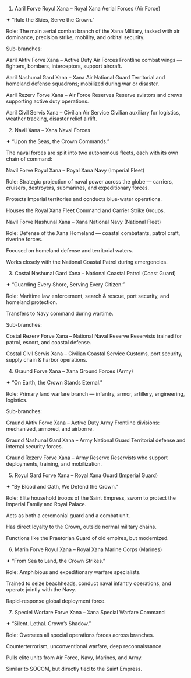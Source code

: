 1. Aaril Forve Royul Xana – Royal Xana Aerial Forces (Air Force)

✦ “Rule the Skies, Serve the Crown.”

Role: The main aerial combat branch of the Xana Military, tasked with air dominance, precision strike, mobility, and orbital security.

Sub-branches:

Aaril Aktiv Forve Xana – Active Duty Air Forces
Frontline combat wings — fighters, bombers, interceptors, support aircraft.

Aaril Nashunal Gard Xana – Xana Air National Guard
Territorial and homeland defense squadrons; mobilized during war or disaster.

Aaril Rezerv Forve Xana – Air Force Reserves
Reserve aviators and crews supporting active duty operations.

Aaril Civil Servis Xana – Civilian Air Service
Civilian auxiliary for logistics, weather tracking, disaster relief airlift.

2. Navil Xana – Xana Naval Forces

✦ “Upon the Seas, the Crown Commands.”

The naval forces are split into two autonomous fleets, each with its own chain of command:

Navil Forve Royul Xana – Royal Xana Navy (Imperial Fleet)

Role: Strategic projection of naval power across the globe — carriers, cruisers, destroyers, submarines, and expeditionary forces.

Protects Imperial territories and conducts blue-water operations.

Houses the Royal Xana Fleet Command and Carrier Strike Groups.

Navil Forve Nashunal Xana – Xana National Navy (National Fleet)

Role: Defense of the Xana Homeland — coastal combatants, patrol craft, riverine forces.

Focused on homeland defense and territorial waters.

Works closely with the National Coastal Patrol during emergencies.

3. Costal Nashunal Gard Xana – National Coastal Patrol (Coast Guard)

✦ “Guarding Every Shore, Serving Every Citizen.”

Role: Maritime law enforcement, search & rescue, port security, and homeland protection.

Transfers to Navy command during wartime.

Sub-branches:

Costal Rezerv Forve Xana – National Naval Reserve
Reservists trained for patrol, escort, and coastal defense.

Costal Civil Servis Xana – Civilian Coastal Service
Customs, port security, supply chain & harbor operations.

4. Graund Forve Xana – Xana Ground Forces (Army)

✦ “On Earth, the Crown Stands Eternal.”

Role: Primary land warfare branch — infantry, armor, artillery, engineering, logistics.

Sub-branches:

Graund Aktiv Forve Xana – Active Duty Army
Frontline divisions: mechanized, armored, and airborne.

Graund Nashunal Gard Xana – Army National Guard
Territorial defense and internal security forces.

Graund Rezerv Forve Xana – Army Reserve
Reservists who support deployments, training, and mobilization.

5. Royul Gard Forve Xana – Royal Xana Guard (Imperial Guard)

✦ “By Blood and Oath, We Defend the Crown.”

Role: Elite household troops of the Saint Empress, sworn to protect the Imperial Family and Royal Palace.

Acts as both a ceremonial guard and a combat unit.

Has direct loyalty to the Crown, outside normal military chains.

Functions like the Praetorian Guard of old empires, but modernized.

6. Marin Forve Royul Xana – Royal Xana Marine Corps (Marines)

✦ “From Sea to Land, the Crown Strikes.”

Role: Amphibious and expeditionary warfare specialists.

Trained to seize beachheads, conduct naval infantry operations, and operate jointly with the Navy.

Rapid-response global deployment force.

7. Speciel Worfare Forve Xana – Xana Special Warfare Command

✦ “Silent. Lethal. Crown’s Shadow.”

Role: Oversees all special operations forces across branches.

Counterterrorism, unconventional warfare, deep reconnaissance.

Pulls elite units from Air Force, Navy, Marines, and Army.

Similar to SOCOM, but directly tied to the Saint Empress.